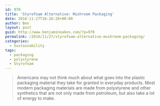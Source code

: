 ```yaml
---
id: 970
title: 'Styrofoam Alternative: Mushroom Packaging'
date: 2016-11-27T16:26:28+00:00
author: Ben
layout: post
guid: http://www.benjaminoakes.com/?p=970
permalink: /2016/11/27/styrofoam-alternative-mushroom-packaging/
categories:
  - Sustainability
tags:
  - packaging
  - polystyrene
  - Styrofoam
---
```

> Americans may not think much about what goes into the plastic packaging material they take for granted in everyday products. Most modern packaging materials are made from polystyrene and other synthetics that are not only made from petroleum, but also take a lot of energy to make.